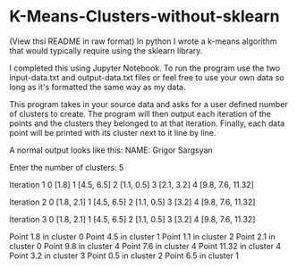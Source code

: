 # K-Means-Clusters-without-sklearn
(View thsi README in raw format)
In python I wrote a k-means algorithm that would typically require using the sklearn library.

I completed this using Jupyter Notebook. To run the program use the two input-data.txt and output-data.txt files or 
feel free to use your own data so long as it's formatted the same way as my data.

This program takes in your source data and asks for a user defined number of clusters to create. The program will then
output each iteration of the points and the clusters they belonged to at that iteration. Finally, 
each data point will be printed with its cluster next to it line by line.

A normal output looks like this:
NAME: Grigor Sargsyan

Enter the number of clusters: 5

Iteration 1
0 [1.8]
1 [4.5, 6.5]
2 [1.1, 0.5]
3 [2.1, 3.2]
4 [9.8, 7.6, 11.32]

Iteration 2
0 [1.8, 2.1]
1 [4.5, 6.5]
2 [1.1, 0.5]
3 [3.2]
4 [9.8, 7.6, 11.32]

Iteration 3
0 [1.8, 2.1]
1 [4.5, 6.5]
2 [1.1, 0.5]
3 [3.2]
4 [9.8, 7.6, 11.32]

Point 1.8 in cluster 0
Point 4.5 in cluster 1
Point 1.1 in cluster 2
Point 2.1 in cluster 0
Point 9.8 in cluster 4
Point 7.6 in cluster 4
Point 11.32 in cluster 4
Point 3.2 in cluster 3
Point 0.5 in cluster 2
Point 6.5 in cluster 1
